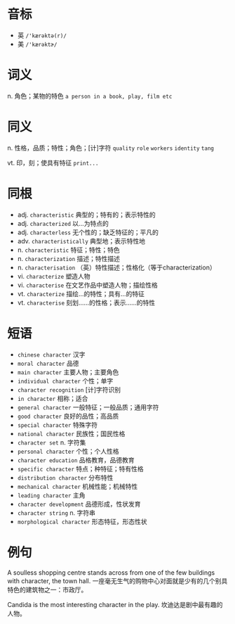 # 音标

- 英 `/'kærəktə(r)/`
- 美 `/'kærəktɚ/`

# 词义

n. 角色；某物的特色
`a person in a book, play, film etc`

# 同义

n. 性格，品质；特性；角色；[计]字符
`quality` `role` `workers` `identity` `tang`

vt. 印，刻；使具有特征
`print...`

# 同根

- adj. `characteristic` 典型的；特有的；表示特性的
- adj. `characterized` 以…为特点的
- adj. `characterless` 无个性的；缺乏特征的；平凡的
- adv. `characteristically` 典型地；表示特性地
- n. `characteristic` 特征；特性；特色
- n. `characterization` 描述；特性描述
- n. `characterisation` （英）特性描述；性格化（等于characterization）
- vi. `characterize` 塑造人物
- vi. `characterise` 在文艺作品中塑造人物；描绘性格
- vt. `characterize` 描绘…的特性；具有…的特征
- vt. `characterise` 刻划……的性格；表示……的特性

# 短语

- `chinese character` 汉字
- `moral character` 品德
- `main character` 主要人物；主要角色
- `individual character` 个性；单字
- `character recognition` [计]字符识别
- `in character` 相称；适合
- `general character` 一般特征；一般品质；通用字符
- `good character` 良好的品性；高品质
- `special character` 特殊字符
- `national character` 民族性；国民性格
- `character set` n. 字符集
- `personal character` 个性；个人性格
- `character education` 品格教育，品德教育
- `specific character` 特点；种特征；特有性格
- `distribution character` 分布特性
- `mechanical character` 机械性能；机械特性
- `leading character` 主角
- `character development` 品德形成，性状发育
- `character string` n. 字符串
- `morphological character` 形态特征，形态性状

# 例句

A soulless shopping centre stands across from one of the few buildings with character, the town hall.
一座毫无生气的购物中心对面就是少有的几个别具特色的建筑物之一：市政厅。

Candida is the most interesting character in the play.
坎迪达是剧中最有趣的人物。


